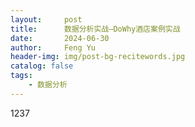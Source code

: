 ```yaml
---
layout:     post
title:      数据分析实战—DoWhy酒店案例实战
date:       2024-06-30
author:     Feng Yu
header-img: img/post-bg-recitewords.jpg
catalog: false
tags:
    - 数据分析
---
```

1237